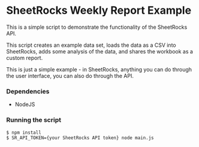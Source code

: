 # SheetRocks Weekly Report Example

This is a simple script to demonstrate the functionality of the SheetRocks API. 

This script creates an example data set, loads the data as a CSV into SheetRocks, adds some analysis of the data, and
shares the workbook as a custom report.

This is just a simple example - in SheetRocks, anything you can do through the user interface, you can also do through the API.

### Dependencies
- NodeJS

### Running the script
```
$ npm install
$ SR_API_TOKEN={your SheetRocks API token} node main.js
```
